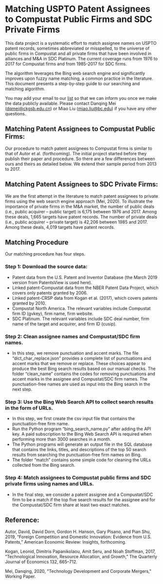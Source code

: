 # Matching USPTO Patent Assignees to Compustat Public Firms and SDC Private Firms

This data project is a systematic effort to match assignee names on USPTO patent records, sometimes abbreviated or misspelled, to the universe of public firms in Compustat and all private firms that have been involved in alliances and M&A in SDC Platinum. The current coverage runs from 1976 to 2017 for Compustat firms and from 1985-2017 for SDC firms. 

The algorithm leverages the Bing web search engine and significantly improves upon fuzzy name matching, a common practice in the literature. This document presents a step-by-step guide to our searching and matching algorithm.

You may add your email to our [list](https://forms.gle/1ABK6WZk36n9Ye9p9) so that we can inform you once we make the data publicly available. Please contact Danqing Mei (dqmei@ckgsb.edu.cn) or Miao Liu (miao.liu@bc.edu) if you have any other questions.

## Matching Patent Assignees to Compustat Public Firms: 
Our procedure to match patent assignees to Compustat firms is similar to that of Autor et al. (forthcoming). The initial project started before they publish their paper and procedure. So there are a few differences between ours and theirs as detailed below. We extend their sample period from 2013 to 2017. 


## Matching Patent Assignees to SDC Private Firms: 
We are the first attempt in the literature to match patent assignees to private firms using the web search engine approach (Mei, 2020). To illustrate the importance of private firms in the M&A market, the number of public deals (i.e., public acquirer – public target) is 6,175 between 1976 and 2017. Among these deals, 1,665 targets have patent records. The number of private deals (i.e., public acquirer – private target) is 42,206 between 1985 and 2017. Among these deals, 4,019 targets have patent records.

## Matching Procedure
Our matching procedure has four steps.

### Step 1: Download the source data:
- Patent data from the U.S. Patent and Inventor Database (the March 2019 version from PatentsView is used here).
- Linked patent-Compustat data from the NBER Patent Data Project, which covers only patents granted by 2006.
- Linked patent-CRSP data from Kogan et al. (2017), which covers patents granted by 2010.
- Compustat North America. The relevant variables include Compustat firm ID (gvkey), firm name, firm website.
- SDC Platinum. The relevant variables include SDC deal number, firm name of the target and acquirer, and firm ID (cusip).

### Step 2: Clean assignee names and Compustat/SDC firm names.
- In this step, we remove punctuation and accent marks. The file “dict_char_replace.json” provides a complete list of punctuations and accent marks that we remove or replace. These choices appear to produce the best Bing search results based on our manual checks. The folder “clean_name” contains the codes for removing punctuations and accent marks in the assignee and Compustat/SDC firm names. The punctuation-free names are used as input into the Bing search in the next step.

### Step 3: Use the Bing Web Search API to collect search results in the form of URLs.
- In this step, we first create the csv input file that contains the punctuation-free firm name.
- Run the Python program “bing_search_name.py” after adding the API key. A paid subscription to the Bing Web Search API is required when performing more than 3000 searches in a month. 
- The Python programs will generate an output file in the SQL database that contains the links, titles, and descriptions of the top 50 search results from searching the punctuation-free firm names on Bing. 
- The folder “match” contains some simple code for cleaning the URLs collected from the Bing search.

### Step 4: Match assignees to Compustat public firms and SDC private firms using names and URLs.
- In the final step, we consider a patent assignee and a Compustat/SDC firm to be a match if the top five search results for the assignee and for the Compustat/SDC firm share at least two exact matches.

## Reference:
Autor, David, David Dorn, Gordon H. Hanson, Gary Pisano, and Pian Shu, 2019, “Foreign Competition and Domestic Innovation: Evidence from U.S. Patents,” American Economic Review: Insights, forthcoming.

Kogan, Leonid, Dimitris Papanikolaou, Amit Seru, and Noah Stoffman, 2017, “Technological Innovation, Resource Allocation, and Growth,” The Quarterly Journal of Economics 132, 665–712.

Mei, Danqing, 2020, "Technology Development and Corporate Mergers," Working Paper.
